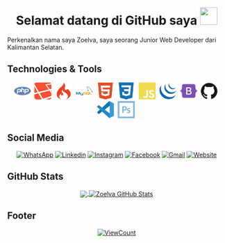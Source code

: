 <h1 align='center'>Selamat datang di GitHub saya <img src="https://raw.githubusercontent.com/MartinHeinz/MartinHeinz/master/wave.gif" width="40px" height="40px" /></h1>
Perkenalkan nama saya Zoelva, saya seorang Junior Web Developer dari Kalimantan Selatan.

## Technologies & Tools
<div align='center'>
<img src="https://github.com/devicons/devicon/blob/master/icons/php/php-plain.svg" title="PHP" alt="PHP" width="40" height="40"/>&nbsp;
<img src="https://github.com/devicons/devicon/blob/master/icons/laravel/laravel-plain.svg" title="Laravel" alt="Laravel" width="40" height="40"/>&nbsp;
<img src="https://github.com/devicons/devicon/blob/master/icons/codeigniter/codeigniter-plain.svg" title="CodeIgniter" alt="CodeIgniter" width="40" height="40"/>&nbsp;
<img src="https://github.com/devicons/devicon/blob/master/icons/mysql/mysql-original-wordmark.svg" title="MySQL" alt="MySQL" width="40" height="40"/>&nbsp;
<img src="https://github.com/devicons/devicon/blob/master/icons/html5/html5-plain.svg" title="HTML5" alt="HTML5" width="40" height="40"/>&nbsp;
<img src="https://github.com/devicons/devicon/blob/master/icons/css3/css3-plain.svg" title="CSS3" alt="CSS3" width="40" height="40"/>&nbsp;
<img src="https://github.com/devicons/devicon/blob/master/icons/javascript/javascript-plain.svg" title="Javascript" alt="Javascript" width="40" height="40"/>&nbsp;
<img src="https://github.com/devicons/devicon/blob/master/icons/jquery/jquery-plain.svg" title="JQuery" alt="JQuery" width="40" height="40"/>&nbsp;
<img src="https://github.com/devicons/devicon/blob/master/icons/bootstrap/bootstrap-plain.svg" title="Bootstrap" alt="Bootstrap" width="40" height="40"/>&nbsp;
<img src="https://github.com/devicons/devicon/blob/master/icons/github/github-original.svg" title="GitHub" alt="GitHub" width="40" height="40"/>&nbsp;
<img src="https://github.com/devicons/devicon/blob/master/icons/vscode/vscode-original.svg" title="VSCODE" alt="VSCODE" width="40" height="40"/>&nbsp;
<img src="https://github.com/devicons/devicon/blob/master/icons/photoshop/photoshop-line.svg" title="Photoshop" alt="Photoshop" width="40" height="40"/>&nbsp;
</div>

## Social Media
<div align='center'>

[![WhatsApp](https://img.shields.io/badge/-WhatsApp-25D366?style=flat&labelColor=25D366&logo=whatsapp&logoColor=white)](https://wa.me/6281251206812/)
[![Linkedin](https://img.shields.io/badge/-LinkedIn-0077B5?style=flat&labelColor=0077B5&logo=Linkedin&logoColor=white)](https://www.linkedin.com/in/zoelva/)
[![Instagram](https://img.shields.io/badge/-Instagram-E4405F?style=flat&labelColor=E4405F&logo=instagram&logoColor=white)](https://www.instagram.com/zoel.va/)
[![Facebook](https://img.shields.io/badge/-Facebook-1877F2?style=flat&labelColor=1877F2&logo=facebook&logoColor=white)](https://www.facebook.com/hafizh.khairani/)
[![Gmail](https://img.shields.io/badge/-Gmail-D14836?style=flat&labelColor=D14836&logo=gmail&logoColor=white)](mailto:hafiizh10@gmail.com)
[![Website](https://img.shields.io/badge/-Website-000000?style=flat&labelColor=000000&logo=About.me&logoColor=white)](https://zoelva.my.id/)

</div>

## GitHub Stats
<div align='center'>
<a href="#">
  <img align="center" src="https://github-readme-stats.vercel.app/api/top-langs/?username=hafiizh10&hide=&title_color=ffffff&text_color=c9cacc&icon_color=2bbc8a&bg_color=1d1f21&langs_count=3" />
</a>
<a href="#">
  <img align="center" src="https://github-readme-stats.vercel.app/api?username=hafiizh10&show_icons=true&line_height=27&count_private=true&title_color=ffffff&text_color=c9cacc&icon_color=2bbc8a&bg_color=1d1f21" alt="Zoelva GitHub Stats" />
</a>
</div>

## Footer
<p align='center'>
  <a href="#"><img alt="ViewCount" src="https://views.whatilearened.today/views/github/hafiizh10/hafiizh10.svg" /></a>
</p>
<!-- GitHub profile inspired by MartinHeinz  -->
